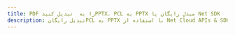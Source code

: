 ---title: PDF را به  تبدیل کنیدPPTX، PCL به PPTX مبدل رایگان یا Net SDKdescription: تبدیل رایگانPCL به PPTX با استفاده از Net Cloud APIs & SDK همچنین اسناد PDF را در Cloud ایجاد، ویرایش و رندر کنید.---
